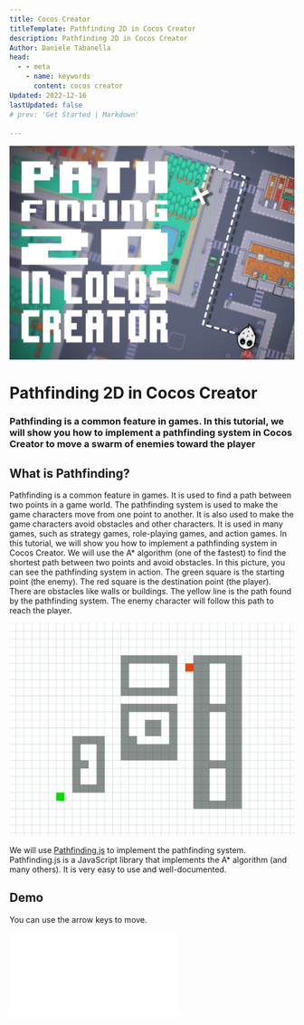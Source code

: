 ```yaml
---
title: Cocos Creator
titleTemplate: Pathfinding 2D in Cocos Creator
description: Pathfinding 2D in Cocos Creator
Author: Daniele Tabanella
head:
  - - meta
    - name: keywords
      content: cocos creator
Updated: 2022-12-16
lastUpdated: false
# prev: 'Get Started | Markdown'

---
```


![Pathfinding 2D in Cocos Creator](./images/pathfinding-2d.png)

# Pathfinding 2D in Cocos Creator

### Pathfinding is a common feature in games. In this tutorial, we will show you how to implement a pathfinding system in Cocos Creator to move a swarm of enemies toward the player

## What is Pathfinding?

Pathfinding is a common feature in games. It is used to find a path between two points in a game world. The pathfinding system is used to make the game characters move from one point to another. It is also used to make the game characters avoid obstacles and other characters. It is used in many games, such as strategy games, role-playing games, and action games. In this tutorial, we will show you how to implement a pathfinding system in Cocos Creator. We will use the A* algorithm (one of the fastest) to find the shortest path between two points and avoid obstacles.
In this picture, you can see the pathfinding system in action. The green square is the starting point (the enemy). The red square is the destination point (the player). There are obstacles like walls or buildings. The yellow line is the path found by the pathfinding system. The enemy character will follow this path to reach the player. 

![A* Algorithm](./images/pathfinding.gif)

We will use [Pathfinding.js][1] to implement the pathfinding system. Pathfinding.js is a JavaScript library that implements the A* algorithm (and many others). It is very easy to use and well-documented. 

## Demo

You can use the arrow keys to move.

<div class="game-iframe">
   <iframe src="/games/path-finding/index.html" title="path finding" frameborder="0" style="aspect-ratio: 1 / 1"></iframe>
</div>


[1]: https://github.com/qiao/PathFinding.js
